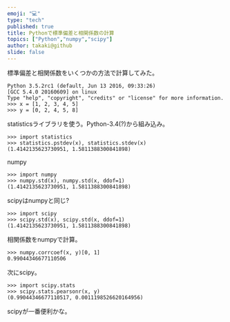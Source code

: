 ```yaml
---
emoji: "💻"
type: "tech"
published: true
title: Pythonで標準偏差と相関係数の計算
topics: ["Python","numpy","scipy"]
author: takaki@github
slide: false
---
```

標準偏差と相関係数をいくつかの方法で計算してみた。

```py3
Python 3.5.2rc1 (default, Jun 13 2016, 09:33:26) 
[GCC 5.4.0 20160609] on linux
Type "help", "copyright", "credits" or "license" for more information.
>>> x = [1, 2, 3, 4, 5]
>>> y = [0, 2, 4, 5, 8]
```
statisticsライブラリを使う。Python-3.4(?)から組み込み。

```py3
>>> import statistics
>>> statistics.pstdev(x), statistics.stdev(x)
(1.4142135623730951, 1.5811388300841898)
```
numpy

```py3
>>> import numpy
>>> numpy.std(x), numpy.std(x, ddof=1)
(1.4142135623730951, 1.5811388300841898)
```
scipyはnumpyと同じ?

```py3
>>> import scipy
>>> scipy.std(x), scipy.std(x, ddof=1)
(1.4142135623730951, 1.5811388300841898)
```
相関係数をnumpyで計算。

```py3
>>> numpy.corrcoef(x, y)[0, 1]
0.99044346677110506
```
次にscipy。

```py3
>>> import scipy.stats
>>> scipy.stats.pearsonr(x, y)
(0.99044346677110517, 0.0011198526620164956)
```

scipyが一番便利かな。

